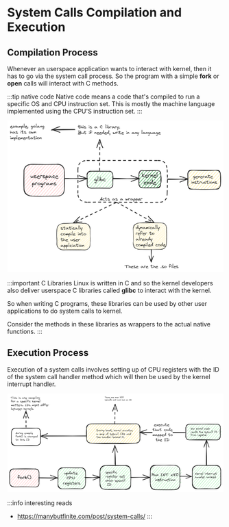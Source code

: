 # System Calls Compilation and Execution

## Compilation Process

Whenever an userspace application wants to interact with kernel,
then it has to go via the system call process.
So the program with a simple **fork** or **open** calls will interact with C methods.

:::tip native code
Native code means a code that's compiled to run a specific OS and CPU instruction set.
This is mostly the machine language implemented using the CPU'S instruction set.
:::

![compile process](../../static/img/native-methods-compile.excalidraw.png)

:::important C Libraries
Linux is written in C and
so the kernel developers also deliver userspace C libraries
called **glibc** to interact with the kernel.

So when writing C programs,
these libraries can be used by other user applications to do system calls to kernel.

Consider the methods in these libraries as wrappers to the actual native functions.
:::

## Execution Process

Execution of a system calls involves setting up of CPU registers
with the ID of the system call handler method which will then be used by the kernel interrupt handler.

![execution process](../../static/img/syscall-execution.excalidraw.png)

:::info interesting reads

-   https://manybutfinite.com/post/system-calls/
    :::
